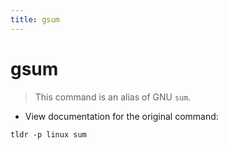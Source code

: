 ```yaml
---
title: gsum
---
```

# gsum

> This command is an alias of GNU `sum`.

- View documentation for the original command:

`tldr -p linux sum`
